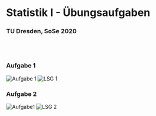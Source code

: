 # Statistik I - Übungsaufgaben
### TU Dresden, SoSe 2020
<br><br>
### Aufgabe 1
![Aufgabe 1]()
![LSG 1]()

### Aufgabe 2
![Aufgabe1]()
![LSG 2]()
